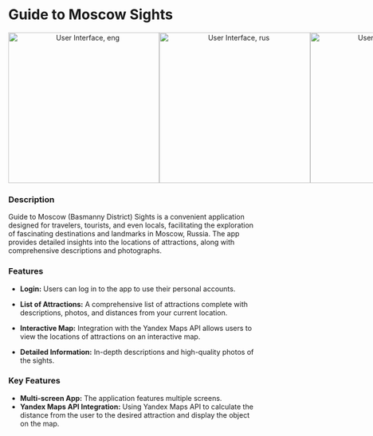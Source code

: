 # Guide to Moscow Sights



<div align="center" style="display: flex; justify-content: space-between;">
    <img src="https://github.com/frelikhmax/Guide-to-Moscow-Sights/assets/112934628/7589a2b7-8802-4063-b98c-9317109d8ee4" alt="User Interface, eng" width="303">
    <img src="https://github.com/frelikhmax/Guide-to-Moscow-Sights/assets/112934628/ae99a690-7cf9-4fa3-9ba3-75e84c9ef5d4" alt="User Interface, rus" width="303">
    <img src="https://github.com/frelikhmax/Guide-to-Moscow-Sights/assets/112934628/c2c55a01-6fd3-4fc6-9f8f-41d62deabaf8" alt="User Interface, eng" width="303">
</div>


### Description
Guide to Moscow (Basmanny District) Sights is a convenient application designed for travelers, tourists, and even locals, facilitating the exploration of fascinating destinations and landmarks in Moscow, Russia. The app provides detailed insights into the locations of attractions, along with comprehensive descriptions and photographs.

### Features
- **Login:** Users can log in to the app to use their personal accounts.

- **List of Attractions:** A comprehensive list of attractions complete with descriptions, photos, and distances from your current location.

- **Interactive Map:** Integration with the Yandex Maps API allows users to view the locations of attractions on an interactive map.

- **Detailed Information:** In-depth descriptions and high-quality photos of the sights.

### Key Features
- **Multi-screen App:** The application features multiple screens.
- **Yandex Maps API Integration:** Using Yandex Maps API to calculate the distance from the user to the desired attraction and display the object on the map.
